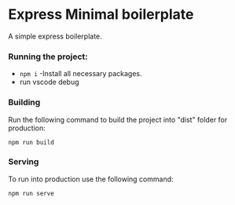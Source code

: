 # Express Minimal boilerplate
A simple express boilerplate.

### Running the project:
 - `npm i` -Install all necessary packages.
 - run vscode debug

### Building
 Run the following command to build the project into "dist" folder for production:

    npm run build

### Serving
To run into production use the following command:

    npm run serve